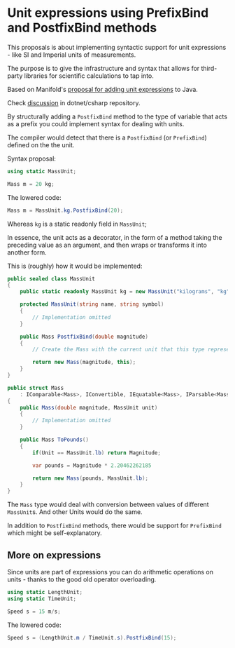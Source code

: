# Unit expressions using PrefixBind and PostfixBind methods

This proposals is about implementing syntactic support for unit expressions - like SI and Imperial units of measurements.

The purpose is to give the infrastructure and syntax that allows for third-party libraries for scientific calculations to tap into.

Based on Manifold's [proposal for adding unit expressions](https://github.com/manifold-systems/manifold/tree/master/manifold-deps-parent/manifold-ext#unit-expressions) to Java.

Check [discussion](https://github.com/dotnet/csharplang/discussions/7031) in dotnet/csharp repository.

By structurally adding a ```PostfixBind``` method to the type of variable that acts as a prefix you could implement syntax for dealing with units.

The compiler would detect that there is a ```PostfixBind``` (or ```PrefixBind```) defined on the the unit.

Syntax proposal:

```csharp
using static MassUnit;

Mass m = 20 kg;
```

The lowered code:

```csharp
Mass m = MassUnit.kg.PostfixBind(20);
```

Whereas ```kg``` is a static readonly field in ```MassUnit```;

In essence, the unit acts as a decorator, in the form of a method taking the preceding value as an argument, and then wraps or transforms it into another form.

This is (roughly) how it would be implemented:

```csharp
public sealed class MassUnit
{
    public static readonly MassUnit kg = new MassUnit("kilograms", "kg");

    protected MassUnit(string name, string symbol) 
    {
        // Implementation omitted
    }

    public Mass PostfixBind(double magnitude)
    {
        // Create the Mass with the current unit that this type represents.

        return new Mass(magnitude, this);
    }
}

public struct Mass 
    : IComparable<Mass>, IConvertible, IEquatable<Mass>, IParsable<Mass>, System.Numerics.IAdditionOperators<Mass,Mass,Mass>
{
    public Mass(double magnitude, MassUnit unit) 
    {
        // Implementation omitted
    }

    public Mass ToPounds()  
    {
        if(Unit == MassUnit.lb) return Magnitude;

        var pounds = Magnitude * 2.20462262185

        return new Mass(pounds, MassUnit.lb);
    }
}
```

The ```Mass``` type would deal with conversion between values of different ```MassUnit```s. And other Units would do the same. 

In addition to ```PostfixBind``` methods, there would be support for ```PrefixBind``` which might be self-explanatory.

## More on expressions

Since units are part of expressions you can do arithmetic operations on units - thanks to the good old operator overloading.

```csharp
using static LengthUnit;
using static TimeUnit;

Speed s = 15 m/s;
```

The lowered code:

```csharp
Speed s = (LengthUnit.m / TimeUnit.s).PostfixBind(15);
```